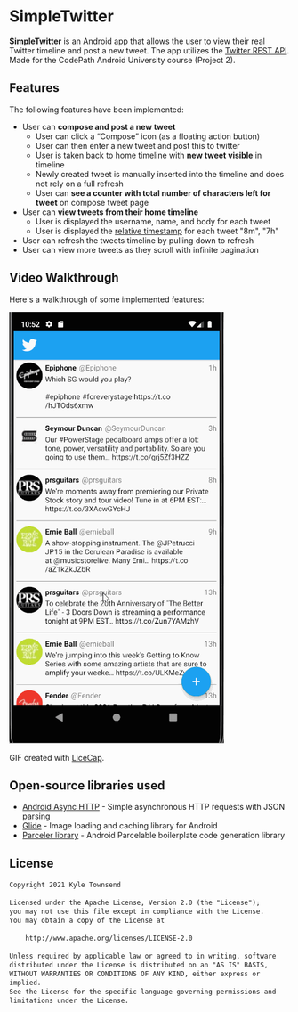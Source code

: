 # SimpleTwitter

**SimpleTwitter** is an Android app that allows the user to view their real Twitter timeline and post a new tweet. The app utilizes the [Twitter REST API](https://dev.twitter.com/rest/public). Made for the CodePath Android University course (Project 2).

## Features

The following features have been implemented:

- User can **compose and post a new tweet**
  - User can click a “Compose” icon (as a floating action button)
  - User can then enter a new tweet and post this to twitter
  - User is taken back to home timeline with **new tweet visible** in timeline
  - Newly created tweet is manually inserted into the timeline and does not rely on a full refresh
  - User can **see a counter with total number of characters left for tweet** on compose tweet page
- User can **view tweets from their home timeline**
  - User is displayed the username, name, and body for each tweet
  - User is displayed the [relative timestamp](https://gist.github.com/nesquena/f786232f5ef72f6e10a7) for each tweet "8m", "7h"
- User can refresh the tweets timeline by pulling down to refresh
- User can view more tweets as they scroll with infinite pagination

## Video Walkthrough

Here's a walkthrough of some implemented features:

<img src='walkthrough-part2.gif' title='Video Walkthrough' width='' alt='Video Walkthrough' />

GIF created with [LiceCap](http://www.cockos.com/licecap/).

## Open-source libraries used

- [Android Async HTTP](https://github.com/codepath/CPAsyncHttpClient) - Simple asynchronous HTTP requests with JSON parsing
- [Glide](https://github.com/bumptech/glide) - Image loading and caching library for Android
- [Parceler library](https://github.com/johncarl81/parceler) - Android Parcelable boilerplate code generation library

## License

    Copyright 2021 Kyle Townsend

    Licensed under the Apache License, Version 2.0 (the "License");
    you may not use this file except in compliance with the License.
    You may obtain a copy of the License at

        http://www.apache.org/licenses/LICENSE-2.0

    Unless required by applicable law or agreed to in writing, software
    distributed under the License is distributed on an "AS IS" BASIS,
    WITHOUT WARRANTIES OR CONDITIONS OF ANY KIND, either express or implied.
    See the License for the specific language governing permissions and
    limitations under the License.
